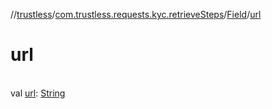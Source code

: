 //[trustless](../../../index.md)/[com.trustless.requests.kyc.retrieveSteps](../index.md)/[Field](index.md)/[url](url.md)

# url

\
val [url](url.md): [String](https://kotlinlang.org/api/latest/jvm/stdlib/kotlin/-string/index.html)
